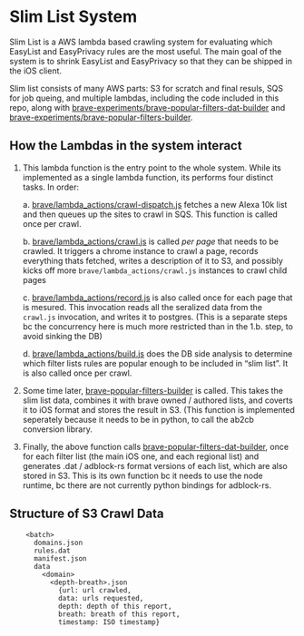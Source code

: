 Slim List System
===

Slim List is a AWS lambda based crawling system for evaluating which EasyList and EasyPrivacy rules are the most useful.  The main goal of the system is to shrink EasyList and EasyPrivacy so that they can be shipped in the iOS client.

Slim list consists of many AWS parts: S3 for scratch and final resuls, SQS for job queing, and multiple lambdas, including the code included in this repo, along with [brave-experiments/brave-popular-filters-dat-builder](https://github.com/brave-experiments/brave-popular-filters-dat-builder) and [brave-experiments/brave-popular-filters-builder](https://github.com/brave-experiments/brave-popular-filters-builder).

How the Lambdas in the system interact
---
1. This lambda function is the entry point to the whole system.  While its implemented as a single lambda function, its performs four distinct tasks.  In order:

   a. [brave/lambda_actions/crawl-dispatch.js](https://github.com/brave/slim-list-lambda/blob/master/brave/lambda_actions/crawl-dispatch.js) fetches a new Alexa 10k list and then queues up the sites to crawl in SQS.  This function is called once per crawl.

   b. [brave/lambda_actions/crawl.js](https://github.com/brave/slim-list-lambda/blob/master/brave/lambda_actions/crawl.js) is called *per page* that needs to be crawled. It triggers a chrome instance to crawl a page, records everything thats fetched, writes a description of it to S3, and possibly kicks off more `brave/lambda_actions/crawl.js` instances to crawl child pages

   c. [brave/lambda_actions/record.js](https://github.com/brave/slim-list-lambda/blob/master/brave/lambda_actions/record.js) is also called once for each page that is mesured.  This invocation reads all the seralized data from the `crawl.js` invocation, and writes it to postgres.  (This is a separate steps bc the concurrency here is much more restricted than in the 1.b. step, to avoid sinking the DB)

   d. [brave/lambda_actions/build.js](https://github.com/brave/slim-list-lambda/blob/master/brave/lambda_actions/build.js) does the DB side analysis to determine which filter lists rules are popular enough to be included in “slim list”.  It is also called once per crawl.
2. Some time later, [brave-popular-filters-builder](https://github.com/brave-experiments/brave-popular-filters-builder) is called.  This takes the slim list data, combines it with brave owned / authored lists, and coverts it to iOS format and stores the result in S3.  (This function is implemented seperately because it needs to be in python, to call the ab2cb conversion library.
3. Finally, the above function calls [brave-popular-filters-dat-builder](https://github.com/brave-experiments/brave-popular-filters-dat-builder), once for each filter list (the main iOS one, and each regional list) and generates .dat / adblock-rs format versions of each list, which are also stored in S3.  This is its own function bc it needs to use the node runtime, bc there are not currently python bindings for adblock-rs.

Structure of S3 Crawl Data
---
```
    <batch>
      domains.json
      rules.dat
      manifest.json
      data
        <domain>
          <depth-breath>.json
            {url: url crawled,
            data: urls requested,
            depth: depth of this report,
            breath: breath of this report,
            timestamp: ISO timestamp}
```
